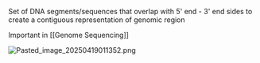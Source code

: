 Set of DNA segments/sequences that overlap with 5' end - 3' end sides to create a contiguous representation of genomic region

Important in \[\[Genome Sequencing]]

![Pasted\_image\_20250419011352.png](pasted_image_20250419011352.png)
